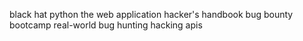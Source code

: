 black hat python
the web application hacker's handbook
bug bounty bootcamp
real-world bug hunting
hacking apis